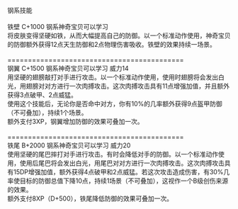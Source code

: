 <title>钢系技能</title>
<meta name="GENERATOR" content="WinCHM">
<meta http-equiv="Content-Type" content="text/html; charset=gb2312">
<br>钢系技能 
<br>
<br>铁壁 C+1000 钢系神奇宝贝可以学习 
<br>将皮肤变得坚硬如铁，从而大幅提高自己的防御。以一个标准动作使用，神奇宝贝的防御额外获得12点天生防御和2点物理伤害吸收。铁壁的效果持续一场景。 
<br>
<br>===========================================
<br>钢翼 C+1500 钢系神奇宝贝可以学习 威力14
<br>用坚硬的翅膀敲打对手进行攻击。以一个标准动作使用，使用时翅膀将会发出白光，用翅膀对对方进行一次肉搏攻击。这次肉搏攻击具有11点增强加值，并且额外获得3点破甲、2点威猛。 
<br>使用这个技能后，无论你是否命中对方，你有10%的几率额外获得9点盔甲防御（不可叠加），持续1个场景。
<br>额外支付3XP，钢翼增加防御的效果可叠加一次。
<br>
<br>=========================================== 
<br>铁尾 B+2000 钢系神奇宝贝可以学习 威力20
<br>使用坚硬的尾巴摔打对手进行攻击。有时会降低对手的防御。以一个标准动作使用，使用后尾巴将会发出白光，用尾巴对对方进行一次肉搏攻击。这次肉搏攻击具有15DP增强加值，额外获得4点破甲和2点威猛。若这次攻击造成伤害，有30%几率使目标的防御总值下降10点，持续1场景（不可叠加），这视作一个B级创伤来源的效果。 
<br>额外支付8XP（D+500），铁尾降低防御的效果可叠加一次。
<br>